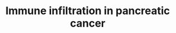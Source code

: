 ---
annotations:
- id: CL:0002410
  parent: animal cell
  type: Cell Type Ontology
  value: pancreatic stellate cell
- id: PW:0000013
  parent: disease pathway
  type: Pathway Ontology
  value: disease pathway
- id: CL:0000899
  parent: native cell
  type: Cell Type Ontology
  value: T-helper 17 cell
- id: CL:0000775
  parent: animal cell
  type: Cell Type Ontology
  value: neutrophil
- id: DOID:1793
  parent: disease of cellular proliferation
  type: Disease Ontology
  value: pancreatic cancer
- id: CL:0000057
  parent: animal cell
  type: Cell Type Ontology
  value: fibroblast
- id: PW:0000023
  parent: regulatory pathway
  type: Pathway Ontology
  value: immune response pathway
- id: CL:0000546
  parent: native cell
  type: Cell Type Ontology
  value: T-helper 2 cell
- id: CL:0000545
  parent: native cell
  type: Cell Type Ontology
  value: T-helper 1 cell
- id: CL:0000815
  parent: native cell
  type: Cell Type Ontology
  value: regulatory T cell
- id: CL:0000889
  parent: native cell
  type: Cell Type Ontology
  value: myeloid suppressor cell
- id: PW:0000626
  parent: disease pathway
  type: Pathway Ontology
  value: pancreatic cancer pathway
- id: CL:0000235
  parent: native cell
  type: Cell Type Ontology
  value: macrophage
authors:
- IsabelWassink
- Mkutmon
- Ddigles
- Eweitz
citedin: ''
communities:
- CPTAC
- Diseases
- PancCanNet
description: 'Immune cell infiltration in pancreatic cancer. Various factors are secreted
  in the tumor microenvironment (TME) of pancreatic ductal adenocarcinoma (PDAC) that
  can either stimulate or inhibit PDAC development. Alteration of PDAC development
  by immune cells can be direct and/or indirect.  Used cell name abbreviations: MDSC
  = myeloid-derived suppressor cell, Treg = regulatory T cell, CAF = cancer associated
  fibroblast, PSC = pancreatic stellate cell, Th = CD4+ T helper cell.'
last-edited: 2025-02-25
ndex: null
organisms:
- Homo sapiens
redirect_from:
- /index.php/Pathway:WP5285
- /instance/WP5285
- /instance/WP5285_r136849
revision: r136849
schema-jsonld:
- '@context': https://schema.org/
  '@id': https://wikipathways.github.io/pathways/WP5285.html
  '@type': Dataset
  creator:
    '@type': Organization
    name: WikiPathways
  description: 'Immune cell infiltration in pancreatic cancer. Various factors are
    secreted in the tumor microenvironment (TME) of pancreatic ductal adenocarcinoma
    (PDAC) that can either stimulate or inhibit PDAC development. Alteration of PDAC
    development by immune cells can be direct and/or indirect.  Used cell name abbreviations:
    MDSC = myeloid-derived suppressor cell, Treg = regulatory T cell, CAF = cancer
    associated fibroblast, PSC = pancreatic stellate cell, Th = CD4+ T helper cell.'
  keywords:
  - CCL2
  - CCL20
  - CCL28
  - CCL5
  - CO
  - CSF2
  - CXCL1
  - CXCL12
  - CXCL5
  - CXCL8
  - IFNG
  - IL10
  - IL12A
  - IL12B
  - IL13
  - IL17A
  - IL17B
  - IL17C
  - IL17D
  - IL17F
  - IL1B
  - IL2
  - IL23A
  - IL25
  - IL4
  - IL5
  - IL6
  - LGALS1
  - LGALS3
  - LGALS9
  - MMP9
  - 'NO'
  - REG4
  - TGFB1
  - TGFB2
  - TGFB3
  - TNF
  - VEGFA
  - VEGFB
  - VEGFC
  - VEGFD
  license: CC0
  name: Immune infiltration in pancreatic cancer
seo: CreativeWork
title: Immune infiltration in pancreatic cancer
wpid: WP5285
---